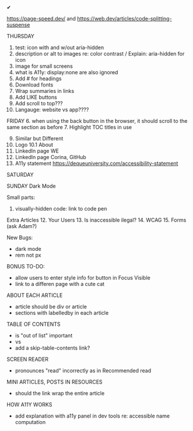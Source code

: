 <span className="pink-text bold">&#x2714; </span> 


https://page-speed.dev/ and https://web.dev/articles/code-splitting-suspense

THURSDAY

1. test: icon with and w/out aria-hidden
2. description or alt to images re: color contrast / Explain: aria-hidden for icon
3. image for small screens
5. what is A11y: display:none are also ignored
7. Add # for headings
8. Download fonts
9. Wrap summaries in links
10. Add LIKE buttons
11. Add scroll to top???
12. Langauge: website vs app????

FRIDAY
6. when using the back button in the browser, it should scroll to the same section as before
7. Highlight TOC titles in use

9. Similar but Different
10. Logo
10.1 About 
11. LinkedIn page WE
12. LinkedIn page Corina, GitHub
13. A11y statement https://dequeuniversity.com/accessibility-statement


SATURDAY

SUNDAY
Dark Mode

Small parts:
1. visually-hidden code: link to code pen

Extra Articles
12. Your Users
13. Is inaccessible ilegal?
14. WCAG
15. Forms (ask Adam?)

New Bugs:
- dark mode
- rem not px

BONUS TO-DO:
- allow users to enter style info for button in Focus Visible
- link to a differen page with a cute cat


ABOUT EACH ARTICLE
- article should be div or article
- sections with labelledby in each article

TABLE OF CONTENTS
- is "out of list" important
- <a> vs <Link>
- add a skip-table-contents link?


SCREEN READER 
- pronounces "read" incorrectly as in Recommended read

MINI ARTICLES, POSTS IN RESOURCES
- should the link wrap the entire article

HOW A11Y WORKS
- add explanation with a11y panel in dev tools re: accessible name computation


